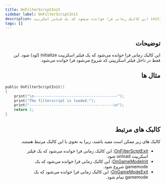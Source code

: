 ```yaml
---
title: OnFilterScriptInit
sidebar_label: OnFilterScriptInit
description: این کالبک زمانی فرا خوانده می‌شود که یک فیلتر اسکریپت initialize (لود) شود.
tags: []
---
```


<div dir="rtl" style={{ textAlign: "right" }}>

## توضیحات

این کالبک زمانی فرا خوانده می‌شود که یک فیلتر اسکریپت initialize (لود) شود. این فقط در داخل فیلتر اسکریپتی که شروع می‌شود فرا خوانده می‌شود.

## مثال ها

</div>

```c
public OnFilterScriptInit()
{
    print("\n--------------------------------------");
    print("The filterscript is loaded.");
    print("--------------------------------------\n");
    return 1;
}
```

<div dir="rtl" style={{ textAlign: "right" }}>

## کالبک های مرتبط

کالبک های زیر ممکن است مفید باشند، زیرا به نحوی با این کالبک مرتبط هستند.

- [OnFilterSciptExit](OnFilterScriptExit): این کالبک زمانی فرا خوانده می‌شود که یک فیلتر اسکریپت unload شود.
- [OnGameModeInit](OnGameModeInit): این کالبک زمانی فرا خوانده می‌شود که یک gamemode شروع شود.
- [OnGameModeExit](OnGameModeExit): این کالبک زمانی فرا خوانده می‌شود که یک gamemode تمام شود.

</div>
